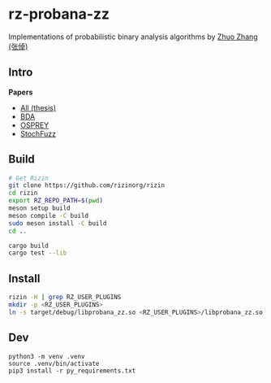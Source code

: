 <!--
SPDX-FileCopyrightText: 2023 Rot127 <unisono@quyllur.org>
SPDX-License-Identifier: LGPL-3.0-only
-->

# rz-probana-zz

Implementations of probabilistic binary analysis algorithms by [Zhuo Zhang (张倬)](https://www.cs.purdue.edu/homes/zhan3299/) 

## Intro

**Papers**

- [All (thesis)](https://doi.org/10.25394/PGS.23542014.v1)
- [BDA](https://www.cs.purdue.edu/homes/zhan3299/res/OOPSLA19.pdf)
- [OSPREY](https://www.cs.purdue.edu/homes/zhan3299/res/SP21a.pdf)
- [StochFuzz](https://www.cs.purdue.edu/homes/zhan3299/res/SP21b.pdf)

## Build

```sh
# Get Rizin
git clone https://github.com/rizinorg/rizin
cd rizin
export RZ_REPO_PATH=$(pwd)
meson setup build
meson compile -C build
sudo meson install -C build
cd ..

cargo build
cargo test --lib
```

## Install

```sh
rizin -H | grep RZ_USER_PLUGINS
mkdir -p <RZ_USER_PLUGINS>
ln -s target/debug/libprobana_zz.so <RZ_USER_PLUGINS>/libprobana_zz.so
```

## Dev

```
python3 -m venv .venv
source .venv/bin/activate
pip3 install -r py_requirements.txt
```
